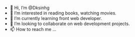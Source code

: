 - 👋 Hi, I’m @Dksinhg
- 👀 I’m interested in reading books, watching movies. 
- 🌱 I’m currently learning front web developer. 
- 💞️ I’m looking to collaborate on web development projects. 
- 📫 How to reach me ...

<!---
Dksinhg/Dksinhg is a ✨ special ✨ repository because its `README.md` (this file) appears on your GitHub profile.
You can click the Preview link to take a look at your changes.
--->
